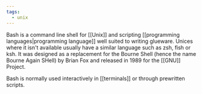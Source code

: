 ```yaml
---
tags:
  - unix
---
```

Bash is a command line shell for [[Unix]] and scripting [[programming languages|programming language]] well suited to writing glueware.  Unices where it isn't available usually have a similar language such as zsh, fish or ksh.  It was designed as a replacement for the Bourne Shell (hence the name Bourne Again SHell) by Brian Fox and released in 1989 for the [[GNU]] Project.

Bash is normally used interactively in [[terminals]] or through prewritten scripts.